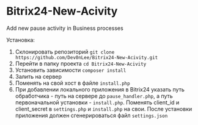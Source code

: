 # Bitrix24-New-Acivity
Add new pause activity in Business processes

Установка:
1. Склонировать репозиторий
   `git clone https://github.com/Dev0nLee/Bitrix24-New-Acivity.git`
2. Перейти в папку проекта
   `cd Bitrix24-New-Acivity`
3. Установить зависимости
   `composer install`
4. Залить на сервер
5. Поменять на свой хост в файле `install.php`
6. При добавлении локального приложения в Bitrix24 указать путь обработчика - путь на сервере до `pause_handler.php`, а путь первоначальной установки - `install.php`. Поменять client_id и client_secret в `settings.php` и `install.php` на свои. После установки приложения должен сгенерироваться файл `settings.json` 
